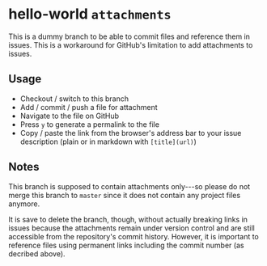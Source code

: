 # hello-world `attachments`

This is a dummy branch to be able to commit files and reference them in issues.
This is a workaround for GitHub's limitation to add attachments to issues.

## Usage

- Checkout / switch to this branch
- Add / commit / push a file for attachment
- Navigate to the file on GitHub
- Press `y` to generate a permalink to the file
- Copy / paste the link from the browser's address bar to your issue description (plain or in markdown with `[title](url)`)
 
## Notes

This branch is supposed to contain attachments only---so please do not merge this branch to `master` since it does not contain any project files anymore.

It is save to delete the branch, though, without actually breaking links in issues because the attachments remain under version control and are still accessible from the repository's commit history. However, it is important to reference files using permanent links including the commit number (as decribed above).

